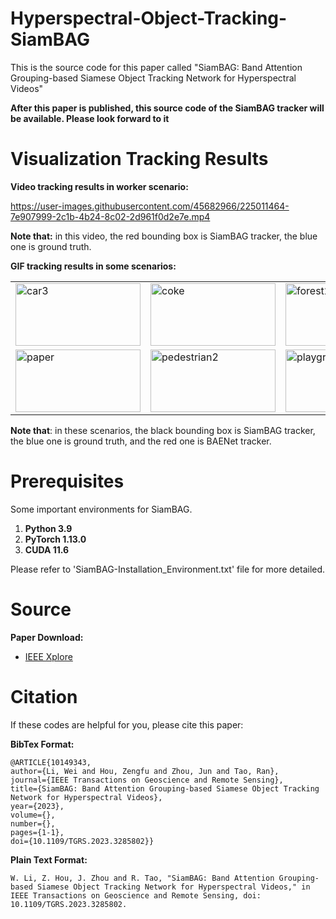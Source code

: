 # Hyperspectral-Object-Tracking-SiamBAG

This is the source code for this paper called "SiamBAG: Band Attention Grouping-based Siamese Object Tracking Network for Hyperspectral Videos"

**After this paper is published, this source code of the SiamBAG tracker will be available. Please look forward to it**



# Visualization Tracking Results

**Video tracking results in worker scenario:**

https://user-images.githubusercontent.com/45682966/225011464-7e907999-2c1b-4b24-8c02-2d961f0d2e7e.mp4

**Note that:** in this video, the red bounding box is SiamBAG tracker, the blue one is ground truth.


**GIF tracking results in some scenarios:**
<table><tr>
  <td><img src="car3.gif" alt="car3" width="200px" height="100px"></td>
  <td><img src="coke.gif" alt="coke" width="200px" height="100px"></td>
  <td><img src="forest2.gif" alt="forest2" width="200px" height="100px"></td>
</tr>
<tr>
  <td><img src="paper.gif" alt="paper" width="200px" height="100px"></td>
  <td><img src="pedestrian2.gif" alt="pedestrian2" width="200px" height="100px"></td>
  <td><img src="playground.gif" alt="playground" width="200px" height="100px"></td>
</tr></table>


**Note that**: in these scenarios, the black bounding box is SiamBAG tracker, the blue one is ground truth, and the red one is BAENet tracker. 


# Prerequisites

Some important environments for SiamBAG. 

1. **Python 3.9**
2. **PyTorch 1.13.0**
3. **CUDA 11.6**

Please refer to 'SiamBAG-Installation_Environment.txt' file for more detailed.


# Source
**Paper Download:**<br />
- [IEEE Xplore](https://ieeexplore.ieee.org/document/10149343)


# Citation

If these codes are helpful for you, please cite this paper:

**BibTex Format:**<br />

```
@ARTICLE{10149343,
author={Li, Wei and Hou, Zengfu and Zhou, Jun and Tao, Ran},
journal={IEEE Transactions on Geoscience and Remote Sensing}, 
title={SiamBAG: Band Attention Grouping-based Siamese Object Tracking Network for Hyperspectral Videos}, 
year={2023},
volume={},
number={},
pages={1-1},
doi={10.1109/TGRS.2023.3285802}}
```


**Plain Text Format:**<br />

```
W. Li, Z. Hou, J. Zhou and R. Tao, "SiamBAG: Band Attention Grouping-based Siamese Object Tracking Network for Hyperspectral Videos," in IEEE Transactions on Geoscience and Remote Sensing, doi: 10.1109/TGRS.2023.3285802.
```

